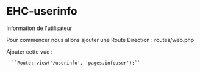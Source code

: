 # EHC-userinfo
Information de l'utilisateur


Pour commencer nous allons ajouter une Route
Direction : routes/web.php

Ajouter cette vue :

      ``Route::view('/userinfo', 'pages.infouser');``
